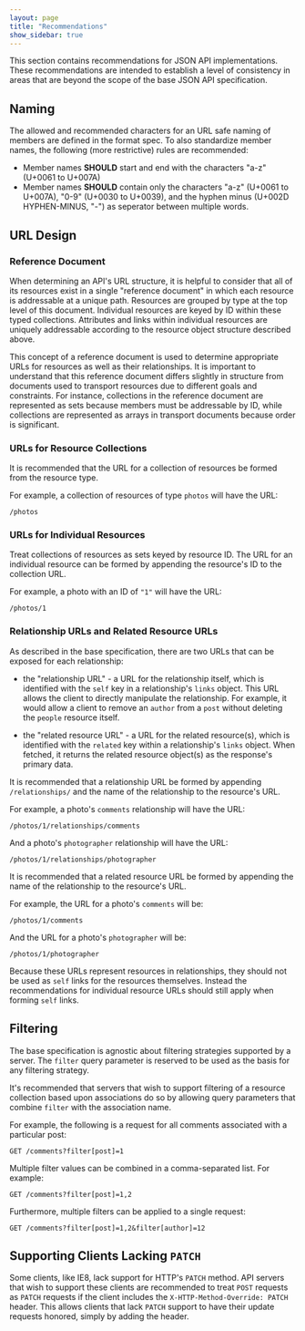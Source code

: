 ```yaml
---
layout: page
title: "Recommendations"
show_sidebar: true
---
```


This section contains recommendations for JSON API implementations. These
recommendations are intended to establish a level of consistency in areas that
are beyond the scope of the base JSON API specification.

## Naming <a href="#naming" id="naming" class="headerlink"></a>

The allowed and recommended characters for an URL safe naming of members are defined in the format spec. To also standardize member names, the following (more restrictive) rules are recommended:

- Member names **SHOULD** start and end with the characters "a-z" (U+0061 to U+007A)
- Member names **SHOULD** contain only the characters "a-z" (U+0061 to U+007A), "0-9" (U+0030 to U+0039), and the hyphen minus (U+002D HYPHEN-MINUS, "-") as seperator between multiple words.

## URL Design <a href="#urls" id="urls" class="headerlink"></a>

### Reference Document <a href="#urls-reference-document" id="urls-reference-document" class="headerlink"></a>

When determining an API's URL structure, it is helpful to consider that all of
its resources exist in a single "reference document" in which each resource is
addressable at a unique path. Resources are grouped by type at the top level of
this document. Individual resources are keyed by ID within these typed
collections. Attributes and links within individual resources are uniquely
addressable according to the resource object structure described above.

This concept of a reference document is used to determine appropriate URLs for
resources as well as their relationships. It is important to understand that
this reference document differs slightly in structure from documents used to
transport resources due to different goals and constraints. For instance,
collections in the reference document are represented as sets because members
must be addressable by ID, while collections are represented as arrays in
transport documents because order is significant.

### URLs for Resource Collections <a href="#urls-resource-collections" id="urls-resource-collections" class="headerlink"></a>

It is recommended that the URL for a collection of resources be formed from
the resource type.

For example, a collection of resources of type `photos` will have the URL:

```text
/photos
```

### URLs for Individual Resources <a href="#urls-individual-resources" id="urls-individual-resources" class="headerlink"></a>

Treat collections of resources as sets keyed by resource ID. The URL for an
individual resource can be formed by appending the resource's ID to the
collection URL.

For example, a photo with an ID of `"1"` will have the URL:

```text
/photos/1
```

### Relationship URLs and Related Resource URLs <a href="#urls-relationships" id="urls-relationships" class="headerlink"></a>

As described in the base specification, there are two URLs that can be exposed
for each relationship:

* the "relationship URL" - a URL for the relationship itself, which is
identified with the `self` key in a relationship's `links` object. This URL
allows the client to directly manipulate the relationship. For example, it would
allow a client to remove an `author` from a `post` without deleting the `people`
resource itself.

* the "related resource URL" - a URL for the related resource(s), which is
identified with the `related` key within a relationship's `links` object. When
fetched, it returns the related resource object(s) as the response's primary data.

It is recommended that a relationship URL be formed by appending `/relationships/`
and the name of the relationship to the resource's URL.

For example, a photo's `comments` relationship will have the URL:

```text
/photos/1/relationships/comments
```

And a photo's `photographer` relationship will have the URL:

```text
/photos/1/relationships/photographer
```

It is recommended that a related resource URL be formed by appending the name
of the relationship to the resource's URL.

For example, the URL for a photo's `comments` will be:

```text
/photos/1/comments
```

And the URL for a photo's `photographer` will be:

```text
/photos/1/photographer
```

Because these URLs represent resources in relationships, they should not be
used as `self` links for the resources themselves. Instead the recommendations
for individual resource URLs should still apply when forming `self` links.

## Filtering <a href="#filtering" id="filtering" class="headerlink"></a>

The base specification is agnostic about filtering strategies supported by a
server. The `filter` query parameter is reserved to be used as the basis for
any filtering strategy.

It's recommended that servers that wish to support filtering of a resource
collection based upon associations do so by allowing query parameters that
combine `filter` with the association name.

For example, the following is a request for all comments associated with a
particular post:

```http
GET /comments?filter[post]=1
```

Multiple filter values can be combined in a comma-separated list. For example:

```http
GET /comments?filter[post]=1,2
```

Furthermore, multiple filters can be applied to a single request:

```http
GET /comments?filter[post]=1,2&filter[author]=12
```

## Supporting Clients Lacking `PATCH` <a href="#patchless-clients" id="patchless-clients" class="headerlink"></a>

Some clients, like IE8, lack support for HTTP's `PATCH` method. API servers
that wish to support these clients are recommended to treat `POST` requests as
`PATCH` requests if the client includes the `X-HTTP-Method-Override: PATCH`
header. This allows clients that lack `PATCH` support to have their update
requests honored, simply by adding the header.
